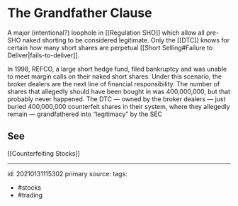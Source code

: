 # The Grandfather Clause
A major (intentional?) loophole in [[Regulation SHO]] which allow all pre-SHO naked shorting to be considered legitimate.  Only the [[DTC]] knows for certain how many short shares are perpetual [[Short Selling#Failure to Deliver|fails-to-deliver]]. 

In 1998, REFCO, a large short hedge fund, filed bankruptcy and was unable to meet margin calls on their naked short shares. Under this scenario, the broker dealers are the next line of financial responsibility. The number of shares that allegedly should have been bought in was 400,000,000, but that probably never happened. The DTC — owned by the broker dealers — just buried 400,000,000 counterfeit shares in their system, where they allegedly remain — grandfathered into “legitimacy” by the SEC

## See
[[Counterfeiting Stocks]]


---

id: 20210131115302
primary source: 
tags:
- #stocks 
- #trading